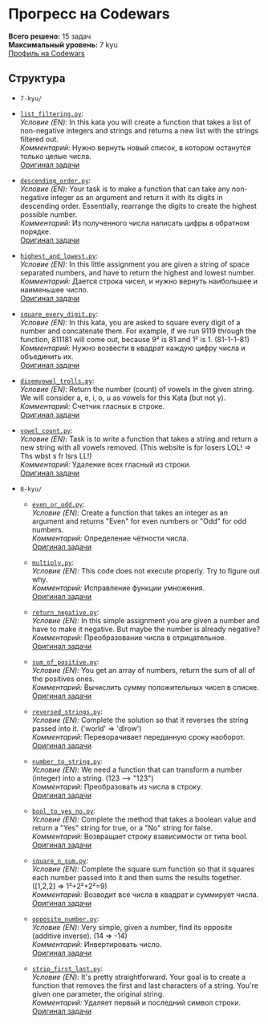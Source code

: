 # Прогресс на Codewars  
**Всего решено:** 15 задач  
**Максимальный уровень:** 7 kyu  
[Профиль на Codewars](https://www.codewars.com/users/Max02117)  

## Структура  
- `7-kyu/`  
 -  [`list_filtering.py`](7-kyu/list_filtering.py):  
    *Условие (EN):* In this kata you will create a function that takes a list of non-negative integers and strings and returns a new list with the strings filtered out.  
    *Комментарий:* Нужно вернуть новый список, в котором останутся только целые числа.  
    [Оригинал задачи](https://www.codewars.com/kata/53dbd5315a3c69eed20002dd)  

 -  [`descending_order.py`](7-kyu/descending_order.py):  
    *Условие (EN):* Your task is to make a function that can take any non-negative integer as an argument and return it with its digits in descending order. Essentially, rearrange the digits to create the highest possible number.  
    *Комментарий:* Из полученного числа написать цифры в обратном порядке.  
    [Оригинал задачи](https://www.codewars.com/kata/5467e4d82edf8bbf40000155)  

  -  [`highest_and_lowest.py`](7-kyu/highest_and_lowest.py):  
    *Условие (EN):* In this little assignment you are given a string of space separated numbers, and have to return the highest and lowest number.  
    *Комментарий:*  Дается строка чисел, и нужно вернуть наибольшее и наименьшее число.  
    [Оригинал задачи](https://www.codewars.com/kata/554b4ac871d6813a03000035)  

  -  [`square_every_digit.py`](7-kyu/square_every_digit.py):  
    *Условие (EN):* In this kata, you are asked to square every digit of a number and concatenate them. For example, if we run 9119 through the function, 811181 will come out, because 9² is 81 and 1² is 1. (81-1-1-81)  
    *Комментарий:* Нужно возвести в квадрат каждую цифру числа и объединить их.  
    [Оригинал задачи](https://www.codewars.com/kata/546e2562b03326a88e000020)  

  -  [`disemvowel_trolls.py`](7-kyu/disemvowel_trolls.py):  
    *Условие (EN):* Return the number (count) of vowels in the given string. We will consider a, e, i, o, u as vowels for this Kata (but not y).  
    *Комментарий:* Счетчик гласных в строке.  
    [Оригинал задачи](https://www.codewars.com/kata/54ff3102c1bad923760001f3)  

  -  [`vowel_count.py`](7-kyu/vowel_count.py):  
    *Условие (EN):* Task is to write a function that takes a string and return a new string with all vowels removed. (This website is for losers LOL! => Ths wbst s fr lsrs LL!)  
    *Комментарий:* Удаление всех гласный из строки.  
    [Оригинал задачи](https://www.codewars.com/kata/52fba66badcd10859f00097e)  

- `8-kyu/`  
  - [`even_or_odd.py`](8-kyu/even_or_odd.py):  
    *Условие (EN):* Create a function that takes an integer as an argument and returns "Even" for even numbers or "Odd" for odd numbers.  
    *Комментарий:* Определение чётности числа.  
    [Оригинал задачи](https://www.codewars.com/kata/53da3dbb4a5168369a0000fe)  

  - [`multiply.py`](8-kyu/multiply.py):  
    *Условие (EN):* This code does not execute properly. Try to figure out why.  
    *Комментарий:* Исправление функции умножения.  
    [Оригинал задачи](https://www.codewars.com/kata/50654ddff44f800200000004)  

  - [`return_negative.py`](8-kyu/return_negative.py):  
    *Условие (EN):* In this simple assignment you are given a number and have to make it negative. But maybe the number is already negative?  
    *Комментарий:* Преобразование числа в отрицательное.  
    [Оригинал задачи](https://www.codewars.com/kata/55685cd7ad70877c23000102)  

  - [`sum_of_positive.py`](8-kyu/sum_of_positive.py):  
    *Условие (EN):* You get an array of numbers, return the sum of all of the positives ones.  
    *Комментарий:* Вычислить сумму положительных чисел в списке.  
    [Оригинал задачи](https://www.codewars.com/kata/5715eaedb436cf5606000381)  

  -  [`reversed_strings.py`](8-kyu/reversed_strings.py):  
    *Условие (EN):* Complete the solution so that it reverses the string passed into it. ('world'  =>  'dlrow')   
    *Комментарий:* Переворачивает переданную сроку наоборот.  
    [Оригинал задачи](https://www.codewars.com/kata/5168bb5dfe9a00b126000018)  

  -  [`number_to_string.py`](8-kyu/number_to_string.py):  
    *Условие (EN):* We need a function that can transform a number (integer) into a string. (123  --> "123")   
    *Комментарий:* Преобразовать из числа в строку.  
    [Оригинал задачи](https://www.codewars.com/kata/5265326f5fda8eb1160004c8)  

  -  [`bool_to_yes_no.py`](8-kyu/bool_to_yes_no.py):  
    *Условие (EN):* Complete the method that takes a boolean value and return a "Yes" string for true, or a "No" string for false.   
    *Комментарий:* Возвращает строку взависимости от типа bool.  
    [Оригинал задачи](https://www.codewars.com/kata/53369039d7ab3ac506000467)  

  -  [`square_n_sum.py`](8-kyu/square_n_sum.py):  
    *Условие (EN):* Complete the square sum function so that it squares each number passed into it and then sums the results together. ([1,2,2] => 1²+2²+2²=9)  
    *Комментарий:* Возводит все числа в квадрат и суммирует числа.  
    [Оригинал задачи](https://www.codewars.com/kata/515e271a311df0350d00000f)  

  -  [`opposite_number.py`](8-kyu/opposite_number.py):  
    *Условие (EN):* Very simple, given a number, find its opposite (additive inverse). (14 => -14)  
    *Комментарий:* Инвертировать число.  
    [Оригинал задачи](https://www.codewars.com/kata/56dec885c54a926dcd001095)  

  -  [`strip_first_last.py`](8-kyu/strip_first_last.py):  
    *Условие (EN):* It's pretty straightforward. Your goal is to create a function that removes the first and last characters of a string. You're given one parameter, the original string.  
    *Комментарий:* Удаляет первый и последний символ строки.  
    [Оригинал задачи](https://www.codewars.com/kata/56bc28ad5bdaeb48760009b0)  